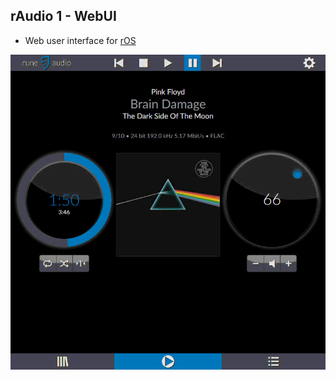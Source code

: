 rAudio 1 - WebUI
---

- Web user interface for [rOS](https://github.com/rern/rOS)

![guide](https://github.com/rern/_assets/raw/master/guide/guide.gif)
